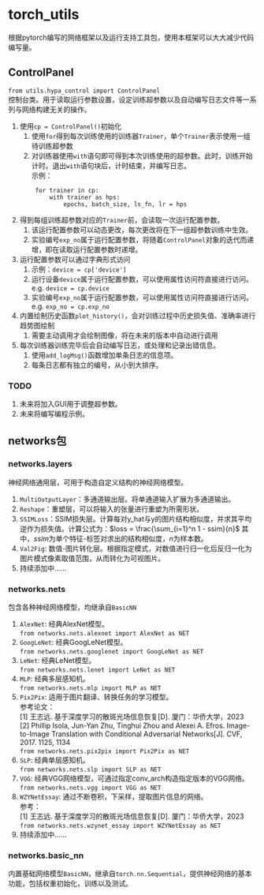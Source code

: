 # torch_utils
根据pytorch编写的网络框架以及运行支持工具包，使用本框架可以大大减少代码编写量。

## ControlPanel
`from utils.hypa_control import ControlPanel`  
控制台类。用于读取运行参数设置，设定训练超参数以及自动编写日志文件等一系列与网络构建无关的操作。
1. 使用`cp = ControlPanel()`初始化
   1. 使用`for`得到每次训练使用的训练器`Trainer`，单个`Trainer`表示使用一组待训练超参数
   2. 对训练器使用`with`语句即可得到本次训练使用的超参数。此时，训练开始计时。退出`with`语句块后，计时结束，并编写日志。  
   示例：
       ```
        for trainer in cp:
            with trainer as hps:
                epochs, batch_size, ls_fn, lr = hps
       ```
2. 得到每组训练超参数对应的`Trainer`前，会读取一次运行配置参数。
   1. 该运行配置参数可以动态更改，每次更改将在下一组超参数训练中生效。 
   2. 实验编号`exp_no`属于运行配置参数，将随着`ControlPanel`对象的迭代而递增，即在读取运行配置参数时递增。
3. 运行配置参数可以通过字典形式访问
   1. 示例：`device = cp['device']`
   2. 运行设备`device`属于运行配置参数，可以使用属性访问符直接进行访问。e.g. `device = cp.device`
   3. 实验编号`exp_no`属于运行配置参数，可以使用属性访问符直接进行访问。e.g. `exp_no = cp.exp_no`
4. 内置绘制历史函数`plot_history()`，会对训练过程中历史损失值、准确率进行趋势图绘制
   1. 需要主动调用才会绘制图像，将在未来的版本中自动进行调用
5. 每次训练器训练完毕后会自动编写日志，或处理和记录出错信息。
   1. 使用`add_logMsg()`函数增加单条日志的信息项。
   2. 每条日志都有独立的编号，从小到大排序。
### TODO
1. 未来将加入GUI用于调整超参数。
2. 未来将编写编程示例。
## networks包
### networks.layers
神经网络通用层，可用于构造自定义结构的神经网络模型。
1. `MultiOutputLayer`：多通道输出层。将单通道输入扩展为多通道输出。
2. `Reshape`：重塑层，可以将输入的张量进行重塑为所需形状。
3. `SSIMLoss`：SSIM损失层。计算每对y_hat与y的图片结构相似度，并求其平均逆作为损失值。计算公式为：$loss = \frac{\sum_{i=1}^n 1 - ssim}{n}$ 其中，$ssim$为单个特征-标签对求出的结构相似度，$n$为样本数。
4. `Val2Fig`: 数值-图片转化层。根据指定模式，对数值进行归一化后反归一化为图片模式像素取值范围，从而转化为可视图片。
5. 持续添加中……
### networks.nets
包含各种神经网络模型，均继承自`BasicNN`
1. `AlexNet`: 经典AlexNet模型。  
`from networks.nets.alexnet import AlexNet as NET`
2. `GoogLeNet`: 经典GoogLeNet模型。  
`from networks.nets.googlenet import GoogLeNet as NET`
3. `LeNet`: 经典LeNet模型。  
`from networks.nets.lenet import LeNet as NET`
4. `MLP`: 经典多层感知机。  
`from networks.nets.mlp import MLP as NET`
5. `Pix2Pix`: 适用于图片翻译、转换任务的学习模型。  
参考论文：  
[1] 王志远. 基于深度学习的散斑光场信息恢复[D]. 厦门：华侨大学，2023  
[2] Phillip Isola, Jun-Yan Zhu, Tinghui Zhou and Alexei A. Efros.
   Image-to-Image Translation with Conditional Adversarial Networks[J].
   CVF, 2017. 1125, 1134  
`from networks.nets.pix2pix import Pix2Pix as NET`
6. `SLP`: 经典单层感知机。  
`from networks.nets.slp import SLP as NET`
7. `VGG`: 经典VGG网络模型，可通过指定conv_arch构造指定版本的VGG网络。  
`from networks.nets.vgg import VGG as NET`
8. `WZYNetEssay`: 通过不断卷积，下采样，提取图片信息的网络。  
参考：  
[1] 王志远. 基于深度学习的散斑光场信息恢复[D]. 厦门：华侨大学，2023  
`from networks.nets.wzynet_essay import WZYNetEssay as NET`
9. 持续添加中……
### networks.basic_nn
内置基础网络模型`BasicNN`，继承自`torch.nn.Sequential`，提供神经网络的基本功能，包括权重初始化，训练以及测试。

